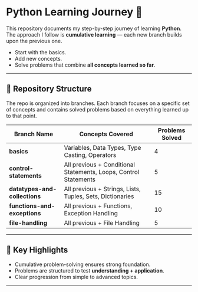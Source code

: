 # Python Learning Journey 🚀

This repository documents my step-by-step journey of learning **Python**.  
The approach I follow is **cumulative learning** — each new branch builds upon the previous one.  
- Start with the basics.  
- Add new concepts.  
- Solve problems that combine **all concepts learned so far**.  

---

## 📂 Repository Structure

The repo is organized into branches. Each branch focuses on a specific set of concepts and contains solved problems based on everything learned up to that point.

| Branch Name              | Concepts Covered                                                                 | Problems Solved |
|---------------------------|----------------------------------------------------------------------------------|-----------------|
| **basics**               | Variables, Data Types, Type Casting, Operators                                   | 4               |
| **control-statements**   | All previous + Conditional Statements, Loops, Control Statements                 | 5               |
| **datatypes-and-collections** | All previous + Strings, Lists, Tuples, Sets, Dictionaries                      | 15              |
| **functions-and-exceptions** | All previous + Functions, Exception Handling                                    | 10              |
| **file-handling**        | All previous + File Handling                                                     | 5               |

---

## 🔑 Key Highlights
- Cumulative problem-solving ensures strong foundation.  
- Problems are structured to test **understanding + application**.  
- Clear progression from simple to advanced topics.  

---

